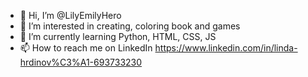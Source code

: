 - 👋 Hi, I’m @LilyEmilyHero
- 👀 I’m interested in creating, coloring book and games
- 🌱 I’m currently learning Python, HTML, CSS, JS
- 📫 How to reach me on LinkedIn https://www.linkedin.com/in/linda-hrdinov%C3%A1-693733230

<!---
LilyEmilyHero/LilyEmilyHero is a ✨ special ✨ repository because its `README.md` (this file) appears on your GitHub profile.
You can click the Preview link to take a look at your changes.
--->

